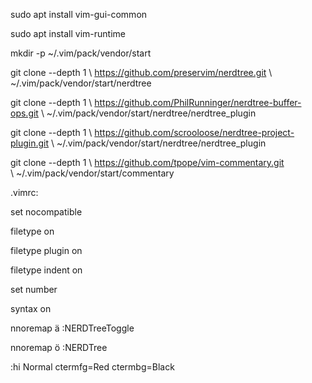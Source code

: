 sudo apt install vim-gui-common

sudo apt install vim-runtime

mkdir -p ~/.vim/pack/vendor/start

git clone --depth 1 \ https://github.com/preservim/nerdtree.git \ ~/.vim/pack/vendor/start/nerdtree

git clone --depth 1 \ https://github.com/PhilRunninger/nerdtree-buffer-ops.git \ ~/.vim/pack/vendor/start/nerdtree/nerdtree_plugin

git clone --depth 1 \ https://github.com/scrooloose/nerdtree-project-plugin.git \ ~/.vim/pack/vendor/start/nerdtree/nerdtree_plugin

git clone --depth 1 \ https://github.com/tpope/vim-commentary.git \ ~/.vim/pack/vendor/start/commentary



.vimrc:


set nocompatible

filetype on

filetype plugin on

filetype indent on

set number

syntax on


nnoremap ä :NERDTreeToggle

nnoremap ö :NERDTree

:hi Normal ctermfg=Red ctermbg=Black
